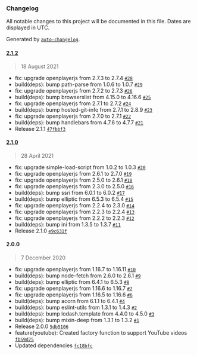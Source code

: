 ### Changelog

All notable changes to this project will be documented in this file. Dates are displayed in UTC.

Generated by [`auto-changelog`](https://github.com/CookPete/auto-changelog).

#### [2.1.2](https://github.com/openplayerjs/openplayerjs-youtube/compare/2.1.0...2.1.2)

> 18 August 2021

- fix: upgrade openplayerjs from 2.7.3 to 2.7.4 [`#28`](https://github.com/openplayerjs/openplayerjs-youtube/pull/28)
- build(deps): bump path-parse from 1.0.6 to 1.0.7 [`#29`](https://github.com/openplayerjs/openplayerjs-youtube/pull/29)
- fix: upgrade openplayerjs from 2.7.2 to 2.7.3 [`#26`](https://github.com/openplayerjs/openplayerjs-youtube/pull/26)
- build(deps): bump browserslist from 4.15.0 to 4.16.6 [`#25`](https://github.com/openplayerjs/openplayerjs-youtube/pull/25)
- fix: upgrade openplayerjs from 2.7.1 to 2.7.2 [`#24`](https://github.com/openplayerjs/openplayerjs-youtube/pull/24)
- build(deps): bump hosted-git-info from 2.7.1 to 2.8.9 [`#23`](https://github.com/openplayerjs/openplayerjs-youtube/pull/23)
- fix: upgrade openplayerjs from 2.7.0 to 2.7.1 [`#22`](https://github.com/openplayerjs/openplayerjs-youtube/pull/22)
- build(deps): bump handlebars from 4.7.6 to 4.7.7 [`#21`](https://github.com/openplayerjs/openplayerjs-youtube/pull/21)
- Release 2.1.1 [`47fbbf3`](https://github.com/openplayerjs/openplayerjs-youtube/commit/47fbbf3260bba680b4b76220d52b8e622edd2d57)

#### [2.1.0](https://github.com/openplayerjs/openplayerjs-youtube/compare/2.0.0...2.1.0)

> 28 April 2021

- fix: upgrade simple-load-script from 1.0.2 to 1.0.3 [`#20`](https://github.com/openplayerjs/openplayerjs-youtube/pull/20)
- fix: upgrade openplayerjs from 2.6.1 to 2.7.0 [`#19`](https://github.com/openplayerjs/openplayerjs-youtube/pull/19)
- fix: upgrade openplayerjs from 2.5.0 to 2.6.1 [`#18`](https://github.com/openplayerjs/openplayerjs-youtube/pull/18)
- fix: upgrade openplayerjs from 2.3.0 to 2.5.0 [`#16`](https://github.com/openplayerjs/openplayerjs-youtube/pull/16)
- build(deps): bump ssri from 6.0.1 to 6.0.2 [`#17`](https://github.com/openplayerjs/openplayerjs-youtube/pull/17)
- build(deps): bump elliptic from 6.5.3 to 6.5.4 [`#15`](https://github.com/openplayerjs/openplayerjs-youtube/pull/15)
- fix: upgrade openplayerjs from 2.2.4 to 2.3.0 [`#14`](https://github.com/openplayerjs/openplayerjs-youtube/pull/14)
- fix: upgrade openplayerjs from 2.2.3 to 2.2.4 [`#13`](https://github.com/openplayerjs/openplayerjs-youtube/pull/13)
- fix: upgrade openplayerjs from 2.2.2 to 2.2.3 [`#12`](https://github.com/openplayerjs/openplayerjs-youtube/pull/12)
- build(deps): bump ini from 1.3.5 to 1.3.7 [`#11`](https://github.com/openplayerjs/openplayerjs-youtube/pull/11)
- Release 2.1.0 [`e9c631f`](https://github.com/openplayerjs/openplayerjs-youtube/commit/e9c631f8f9fa0208f61e674a2ee172a60779f6da)

#### 2.0.0

> 7 December 2020

- fix: upgrade openplayerjs from 1.16.7 to 1.16.11 [`#10`](https://github.com/openplayerjs/openplayerjs-youtube/pull/10)
- build(deps): bump node-fetch from 2.6.0 to 2.6.1 [`#9`](https://github.com/openplayerjs/openplayerjs-youtube/pull/9)
- build(deps): bump elliptic from 6.4.1 to 6.5.3 [`#8`](https://github.com/openplayerjs/openplayerjs-youtube/pull/8)
- fix: upgrade openplayerjs from 1.16.6 to 1.16.7 [`#7`](https://github.com/openplayerjs/openplayerjs-youtube/pull/7)
- fix: upgrade openplayerjs from 1.16.5 to 1.16.6 [`#6`](https://github.com/openplayerjs/openplayerjs-youtube/pull/6)
- build(deps): bump acorn from 6.1.1 to 6.4.1 [`#4`](https://github.com/openplayerjs/openplayerjs-youtube/pull/4)
- build(deps): bump eslint-utils from 1.3.1 to 1.4.3 [`#2`](https://github.com/openplayerjs/openplayerjs-youtube/pull/2)
- build(deps): bump lodash.template from 4.4.0 to 4.5.0 [`#3`](https://github.com/openplayerjs/openplayerjs-youtube/pull/3)
- build(deps): bump mixin-deep from 1.3.1 to 1.3.2 [`#1`](https://github.com/openplayerjs/openplayerjs-youtube/pull/1)
- Release 2.0.0 [`5db5106`](https://github.com/openplayerjs/openplayerjs-youtube/commit/5db5106a3c81977db5951e82a996981b8a623bd0)
- feature(youtube): Created factory function to support YouTube videos [`fb59d75`](https://github.com/openplayerjs/openplayerjs-youtube/commit/fb59d75c3b79e01d2d126087a789e252f5a4386e)
- Updated dependencies [`fc18bfc`](https://github.com/openplayerjs/openplayerjs-youtube/commit/fc18bfc2d9779cbffad0a8f20d3b7df5cacf1705)
